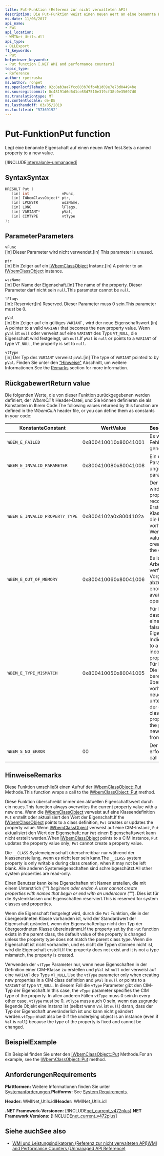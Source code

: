 ```yaml
---
title: Put-Funktion (Referenz zur nicht verwalteten API)
description: Die Put-Funktion weist einen neuen Wert an eine benannte Eigenschaft.
ms.date: 11/06/2017
api_name:
- Put
api_location:
- WMINet_Utils.dll
api_type:
- DLLExport
f1_keywords:
- Put
helpviewer_keywords:
- Put function [.NET WMI and performance counters]
topic_type:
- Reference
author: rpetrusha
ms.author: ronpet
ms.openlocfilehash: 02c8ab3aa7fcc603b76fb4b1d09e7e73d04494be
ms.sourcegitcommit: 0c48191d6d641ce88d7510e319cf38c0e35697d0
ms.translationtype: MT
ms.contentlocale: de-DE
ms.lasthandoff: 03/05/2019
ms.locfileid: "57369192"
---
```

# <a name="put-function"></a><span data-ttu-id="549c9-103">Put-Funktion</span><span class="sxs-lookup"><span data-stu-id="549c9-103">Put function</span></span>

<span data-ttu-id="549c9-104">Legt eine benannte Eigenschaft auf einen neuen Wert fest.</span><span class="sxs-lookup"><span data-stu-id="549c9-104">Sets a named property to a new value.</span></span>

[!INCLUDE[internalonly-unmanaged](../../../../includes/internalonly-unmanaged.md)]

## <a name="syntax"></a><span data-ttu-id="549c9-105">Syntax</span><span class="sxs-lookup"><span data-stu-id="549c9-105">Syntax</span></span>

```cpp
HRESULT Put (
   [in] int               vFunc,
   [in] IWbemClassObject* ptr,
   [in] LPCWSTR           wszName,
   [in] LONG              lFlags,
   [in] VARIANT*          pVal,
   [in] CIMTYPE           vtType
);
```

## <a name="parameters"></a><span data-ttu-id="549c9-106">Parameter</span><span class="sxs-lookup"><span data-stu-id="549c9-106">Parameters</span></span>

`vFunc`\
<span data-ttu-id="549c9-107">[in] Dieser Parameter wird nicht verwendet.</span><span class="sxs-lookup"><span data-stu-id="549c9-107">[in] This parameter is unused.</span></span>

`ptr`\
<span data-ttu-id="549c9-108">[in] Ein Zeiger auf ein [IWbemClassObject](/windows/desktop/api/wbemcli/nn-wbemcli-iwbemclassobject) Instanz.</span><span class="sxs-lookup"><span data-stu-id="549c9-108">[in] A pointer to an [IWbemClassObject](/windows/desktop/api/wbemcli/nn-wbemcli-iwbemclassobject) instance.</span></span>

`wszName`\
<span data-ttu-id="549c9-109">[in] Der Name der Eigenschaft.</span><span class="sxs-lookup"><span data-stu-id="549c9-109">[in] The name of the property.</span></span> <span data-ttu-id="549c9-110">Dieser Parameter darf nicht sein `null`.</span><span class="sxs-lookup"><span data-stu-id="549c9-110">This parameter cannot be `null`.</span></span>

`lFlags`\
<span data-ttu-id="549c9-111">[in]: Reserviert</span><span class="sxs-lookup"><span data-stu-id="549c9-111">[in] Reserved.</span></span> <span data-ttu-id="549c9-112">Dieser Parameter muss 0 sein.</span><span class="sxs-lookup"><span data-stu-id="549c9-112">This parameter must be 0.</span></span>

`pVal`\
<span data-ttu-id="549c9-113">[in] Ein Zeiger auf ein gültiges `VARIANT` , wird der neue Eigenschaftswert.</span><span class="sxs-lookup"><span data-stu-id="549c9-113">[in] A pointer to a valid `VARIANT` that becomes the new property value.</span></span> <span data-ttu-id="549c9-114">Wenn `pVal` ist `null` oder verweist auf eine `VARIANT` des Typs `VT_NULL`, die Eigenschaft wird festgelegt, um `null`.</span><span class="sxs-lookup"><span data-stu-id="549c9-114">If `pVal` is `null` or points to a `VARIANT` of type `VT_NULL`, the property is set to `null`.</span></span>

`vtType`\
<span data-ttu-id="549c9-115">[in] Der Typ des `VARIANT` verweist `pVal`.</span><span class="sxs-lookup"><span data-stu-id="549c9-115">[in] The type of `VARIANT` pointed to by `pVal`.</span></span> <span data-ttu-id="549c9-116">Finden Sie unter den ["Hinweise"](#remarks) Abschnitt, um weitere Informationen.</span><span class="sxs-lookup"><span data-stu-id="549c9-116">See the [Remarks](#remarks) section for more information.</span></span>

## <a name="return-value"></a><span data-ttu-id="549c9-117">Rückgabewert</span><span class="sxs-lookup"><span data-stu-id="549c9-117">Return value</span></span>

<span data-ttu-id="549c9-118">Die folgenden Werte, die von dieser Funktion zurückgegebenen werden definiert, der *WbemCli.h* Header-Datei, und Sie können definieren sie als Konstanten in Ihrem Code:</span><span class="sxs-lookup"><span data-stu-id="549c9-118">The following values returned by this function are defined in the *WbemCli.h* header file, or you can define them as constants in your code:</span></span>

|<span data-ttu-id="549c9-119">Konstante</span><span class="sxs-lookup"><span data-stu-id="549c9-119">Constant</span></span>  |<span data-ttu-id="549c9-120">Wert</span><span class="sxs-lookup"><span data-stu-id="549c9-120">Value</span></span>  |<span data-ttu-id="549c9-121">Beschreibung</span><span class="sxs-lookup"><span data-stu-id="549c9-121">Description</span></span>  |
|---------|---------|---------|
|`WBEM_E_FAILED` | <span data-ttu-id="549c9-122">0x80041001</span><span class="sxs-lookup"><span data-stu-id="549c9-122">0x80041001</span></span> | <span data-ttu-id="549c9-123">Es wurde ein allgemeiner Fehler.</span><span class="sxs-lookup"><span data-stu-id="549c9-123">There has been a general failure.</span></span> |
|`WBEM_E_INVALID_PARAMETER` | <span data-ttu-id="549c9-124">0x80041008</span><span class="sxs-lookup"><span data-stu-id="549c9-124">0x80041008</span></span> | <span data-ttu-id="549c9-125">Ein oder mehrere Parameter sind ungültig.</span><span class="sxs-lookup"><span data-stu-id="549c9-125">One or more parameters are not valid.</span></span> |
|`WBEM_E_INVALID_PROPERTY_TYPE` | <span data-ttu-id="549c9-126">0x8004102a</span><span class="sxs-lookup"><span data-stu-id="549c9-126">0x8004102a</span></span> | <span data-ttu-id="549c9-127">Der Eigenschaftentyp wird nicht erkannt.</span><span class="sxs-lookup"><span data-stu-id="549c9-127">The property type is not recognized.</span></span> <span data-ttu-id="549c9-128">Beim Erstellen von Klasseninstanzen, wenn die Klasse bereits vorhanden ist, wird dieser Wert zurückgegeben.</span><span class="sxs-lookup"><span data-stu-id="549c9-128">This value is returned when creating class instances if the class already exists.</span></span> |
|`WBEM_E_OUT_OF_MEMORY` | <span data-ttu-id="549c9-129">0x80041006</span><span class="sxs-lookup"><span data-stu-id="549c9-129">0x80041006</span></span> | <span data-ttu-id="549c9-130">Es ist nicht genügend Arbeitsspeicher verfügbar, um den Vorgang abzuschließen.</span><span class="sxs-lookup"><span data-stu-id="549c9-130">Not enough memory is available to complete the operation.</span></span> |
| `WBEM_E_TYPE_MISMATCH` | <span data-ttu-id="549c9-131">0x80041005</span><span class="sxs-lookup"><span data-stu-id="549c9-131">0x80041005</span></span> | <span data-ttu-id="549c9-132">Für Instanzen: Gibt an, dass `pVal` verweist auf eine `VARIANT` mit einem falschen Typ für die Eigenschaft.</span><span class="sxs-lookup"><span data-stu-id="549c9-132">For instances: Indicates that `pVal` points to a `VARIANT` of an incorrect type for the property.</span></span> <br/> <span data-ttu-id="549c9-133">Für Klassendefinitionen: Die Eigenschaft, die bereits in der übergeordneten Klasse vorhanden ist, und die neue COM-Typ unterscheidet sich von der alten COM-Typ.</span><span class="sxs-lookup"><span data-stu-id="549c9-133">For class definitions: The property already exists in the parent class, and the new COM type is different from the old COM type.</span></span> |
|`WBEM_S_NO_ERROR` | <span data-ttu-id="549c9-134">0</span><span class="sxs-lookup"><span data-stu-id="549c9-134">0</span></span> | <span data-ttu-id="549c9-135">Der Funktionsaufruf war erfolgreich.</span><span class="sxs-lookup"><span data-stu-id="549c9-135">The function call was successful.</span></span> |

## <a name="remarks"></a><span data-ttu-id="549c9-136">Hinweise</span><span class="sxs-lookup"><span data-stu-id="549c9-136">Remarks</span></span>

<span data-ttu-id="549c9-137">Diese Funktion umschließt einen Aufruf der [IWbemClassObject::Put](/windows/desktop/api/wbemcli/nf-wbemcli-iwbemclassobject-put) Methode.</span><span class="sxs-lookup"><span data-stu-id="549c9-137">This function wraps a call to the [IWbemClassObject::Put](/windows/desktop/api/wbemcli/nf-wbemcli-iwbemclassobject-put) method.</span></span>

<span data-ttu-id="549c9-138">Diese Funktion überschreibt immer den aktuellen Eigenschaftswert durch ein neues.</span><span class="sxs-lookup"><span data-stu-id="549c9-138">This function always overwrites the current property value with a new one.</span></span> <span data-ttu-id="549c9-139">Wenn die [IWbemClassObject](/windows/desktop/api/wbemcli/nn-wbemcli-iwbemclassobject) verweist auf eine Klassendefinition `Put` erstellt oder aktualisiert den Wert der Eigenschaft.</span><span class="sxs-lookup"><span data-stu-id="549c9-139">If the [IWbemClassObject](/windows/desktop/api/wbemcli/nn-wbemcli-iwbemclassobject) points to a class definition, `Put` creates or updates the property value.</span></span> <span data-ttu-id="549c9-140">Wenn [IWbemClassObject](/windows/desktop/api/wbemcli/nn-wbemcli-iwbemclassobject) verweist auf eine CIM-Instanz, `Put` aktualisiert den Wert der Eigenschaft; nur `Put` einen Eigenschaftswert kann nicht erstellt werden.</span><span class="sxs-lookup"><span data-stu-id="549c9-140">When [IWbemClassObject](/windows/desktop/api/wbemcli/nn-wbemcli-iwbemclassobject) points to a CIM instance, `Put` updates the property value only; `Put` cannot create a property value.</span></span>

<span data-ttu-id="549c9-141">Die `__CLASS` Systemeigenschaft überschreibbar nur während der klassenerstellung, wenn es nicht leer sein kann.</span><span class="sxs-lookup"><span data-stu-id="549c9-141">The `__CLASS` system property is only writable during class creation, when it may not be left blank.</span></span> <span data-ttu-id="549c9-142">Alle anderen Systemeigenschaften sind schreibgeschützt.</span><span class="sxs-lookup"><span data-stu-id="549c9-142">All other system properties are read-only.</span></span>

<span data-ttu-id="549c9-143">Einen Benutzer kann keine Eigenschaften mit Namen erstellen, die mit einem Unterstrich ("_") beginnen oder enden.</span><span class="sxs-lookup"><span data-stu-id="549c9-143">A user cannot create properties with names that begin or end with an underscore ("_").</span></span> <span data-ttu-id="549c9-144">Dies ist für die Systemklassen und Eigenschaften reserviert.</span><span class="sxs-lookup"><span data-stu-id="549c9-144">This is reserved for system classes and properties.</span></span>

<span data-ttu-id="549c9-145">Wenn die Eigenschaft festgelegt wird, durch die `Put` Funktion, die in der übergeordneten Klasse vorhanden ist, wird der Standardwert der Eigenschaft geändert, wenn der Eigenschaftentyp nicht den Typ der übergeordneten Klasse übereinstimmt.</span><span class="sxs-lookup"><span data-stu-id="549c9-145">If the property set by the `Put` function exists in the parent class, the default value of the property is changed unless the property type does not match the parent class type.</span></span> <span data-ttu-id="549c9-146">Wenn die Eigenschaft ist nicht vorhanden, und es nicht die Typen stimmen nicht ist, wird die Eigenschaft erstellt.</span><span class="sxs-lookup"><span data-stu-id="549c9-146">If the property does not exist and it is not a type mismatch, the property is created.</span></span>

<span data-ttu-id="549c9-147">Verwenden der `vtType` Parameter nur, wenn neue Eigenschaften in der Definition einer CIM-Klasse zu erstellen und `pVal` ist `null` oder verweist auf eine `VARIANT` des Typs `VT_NULL`.</span><span class="sxs-lookup"><span data-stu-id="549c9-147">Use the `vtType` parameter only when creating new properties in a CIM class definition and `pVal` is `null` or points to a `VARIANT` of type `VT_NULL`.</span></span> <span data-ttu-id="549c9-148">In diesem Fall die `vType` Parameter gibt den CIM-Typ der Eigenschaft.</span><span class="sxs-lookup"><span data-stu-id="549c9-148">In this case, the `vType` parameter specifies the CIM type of the property.</span></span> <span data-ttu-id="549c9-149">In allen anderen Fällen `vtType` muss 0 sein.</span><span class="sxs-lookup"><span data-stu-id="549c9-149">In every other case, `vtType` must be 0.</span></span> <span data-ttu-id="549c9-150">`vtType` muss auch 0 sein, wenn das zugrunde liegende Objekt eine Instanz ist (selbst wenn `Val` ist `null`) daran, dass der Typ der Eigenschaft unveränderlich ist und kann nicht geändert werden.</span><span class="sxs-lookup"><span data-stu-id="549c9-150">`vtType` must also be 0 if the underlying object is an instance (even if `Val` is `null`) because the type of the property is fixed and cannot be changed.</span></span>

## <a name="example"></a><span data-ttu-id="549c9-151">Beispiel</span><span class="sxs-lookup"><span data-stu-id="549c9-151">Example</span></span>

<span data-ttu-id="549c9-152">Ein Beispiel finden Sie unter den [IWbemClassObject::Put](/windows/desktop/api/wbemcli/nf-wbemcli-iwbemclassobject-put) Methode.</span><span class="sxs-lookup"><span data-stu-id="549c9-152">For an example, see the [IWbemClassObject::Put](/windows/desktop/api/wbemcli/nf-wbemcli-iwbemclassobject-put) method.</span></span>

## <a name="requirements"></a><span data-ttu-id="549c9-153">Anforderungen</span><span class="sxs-lookup"><span data-stu-id="549c9-153">Requirements</span></span>

<span data-ttu-id="549c9-154">**Plattformen:** Weitere Informationen finden Sie unter [Systemanforderungen](../../../../docs/framework/get-started/system-requirements.md).</span><span class="sxs-lookup"><span data-stu-id="549c9-154">**Platforms:** See [System Requirements](../../../../docs/framework/get-started/system-requirements.md).</span></span>

<span data-ttu-id="549c9-155">**Header:** WMINet_Utils.idl</span><span class="sxs-lookup"><span data-stu-id="549c9-155">**Header:** WMINet_Utils.idl</span></span>

<span data-ttu-id="549c9-156">**.NET Framework-Versionen:** [!INCLUDE[net_current_v472plus](../../../../includes/net-current-v472plus.md)]</span><span class="sxs-lookup"><span data-stu-id="549c9-156">**.NET Framework Versions:** [!INCLUDE[net_current_v472plus](../../../../includes/net-current-v472plus.md)]</span></span>

## <a name="see-also"></a><span data-ttu-id="549c9-157">Siehe auch</span><span class="sxs-lookup"><span data-stu-id="549c9-157">See also</span></span>

- [<span data-ttu-id="549c9-158">WMI und Leistungsindikatoren (Referenz zur nicht verwalteten API)</span><span class="sxs-lookup"><span data-stu-id="549c9-158">WMI and Performance Counters (Unmanaged API Reference)</span></span>](index.md)